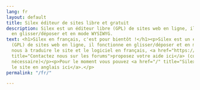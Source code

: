 ```yaml
---
lang: fr
layout: default
title: Silex éditeur de sites libre et gratuit
description: Silex est un éditeur libre (GPL) de sites web en ligne, il fonctionne
  en glisser/déposer et en mode WYSIWYG.
text: <h1>Silex en français, c'est pour bientôt !</h1><p>Silex est un éditeur libre
  (GPL) de sites web en ligne, il fonctionne en glisser/déposer et en mode WYSIWYG.</p><p>Aidez
  nous à traduire le site et le logiciel en français, <a href="https://github.com/silexlabs/Silex/issues/new"
  title="Contactez nous sur les forums">proposez votre aide ici</a> (compte github
  nécessaire)</p><p>Pour le moment vous pouvez <a href="/" title="Silex website builder">consulter
  le site en anglais ici</a>.</p>
permalink: "/fr/"

---
```

